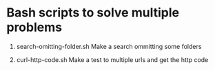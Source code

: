 Bash scripts to solve multiple problems
============

1. search-omitting-folder.sh 
Make a search ommitting some folders

2. curl-http-code.sh
Make a test to multiple urls and get the http code
